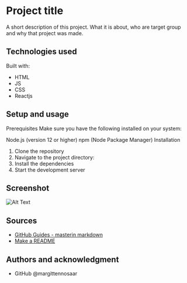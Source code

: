 # Project title

A short description of this project.
What it is about, who are target group and why that project was made.

## Technologies used

Built with:

- HTML
- JS
- CSS
- Reactjs

## Setup and usage

Prerequisites
Make sure you have the following installed on your system:

Node.js (version 12 or higher)
npm (Node Package Manager)
Installation

1. Clone the repository
2. Navigate to the project directory:
3. Install the dependencies
4. Start the development server

## Screenshot

![Alt Text](https://imgur.com/kbDKtH9.png)

## Sources

- [GitHub Guides - masterin markdown](https://guides.github.com/features/mastering-markdown/)
- [Make a README](https://www.makeareadme.com/)

## Authors and acknowledgment

- GitHub @margittennosaar
